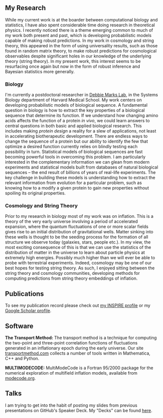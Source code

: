 ## My Research
While my current work is at the boarder between computational biology and statistics, I have also spent considerable time doing research in theoretical physics. I recently noticed there is a theme emerging common to much of my work both present and past, which is developing probabilistic models capable of making robust predictions. In my work in cosmology and string theory, this appeared in the form of using universality results, such as those found in random matrix theory, to make robust predictions for cosmological observables despite significant holes in our knowledge of the underlying theory (string theory). In my present work, this interest seems to be resurfacing once again but now in the form of robust inference and Bayesian statistics more generally. 

### Biology
I'm currently a postdoctoral researcher in [Debbie Marks Lab](https://marks.hms.harvard.edu/), in the Systems Biology department of Harvard Medical School. My work centers on developing probabilistic models of biological sequence. A fundamental question in biology is how to extract the key properties of a biological sequence that determine its function. If we understand how changing amino acids affects the function of a protein *in vivo*, we could learn answers to central questions in both basic and applied biological research. This includes making *protein design* a reality for a slew of applications, not least in accelerating biotherapeutic development. There are endless ways to change the sequence of a protein but our ability to identify the few that optimize a desired function currently relies on blindly testing each possibility in turn. Statistical models of biological sequences are fast becoming powerful tools in overcoming this problem. I am particularly interested in the complementary information we can glean from modern experiments and statistical models built from databases of natural biological sequences – the end result of billions of years of real-life experiments. The key challenge in building these models is understanding how to extract the relevant information from evolution for a particular problem, such as knowing how to a modify a given protein to gain new properties without spoiling its original properties. 


### Cosmology and String Theory
Prior to my research in biology most of my work was on inflation. This is a theory of the very early universe involving a period of accelerated expansion, where the quantum fluctuations of one or more scalar fields gives rise to an initial distribution of gravitational wells. Matter sinking into these wells is thought to be the seeding process for the formation of all structure we observe today (galaxies, stars, people etc.). In my view, the most exciting consequence of this is that we can use the statistics of the distribution of matter in the universe to learn about particle physics at extremely high energies. Possibly much higher than we will ever be able to probe with terrestrial experiments. Indeed, cosmology may be one of our best hopes for testing string theory. As such, I enjoyed sitting between the string theory and cosmology communities, developing methods for computing predictions from string theory embeddings of inflation.

## Publications

To see my publication record please check out [my INSPIRE profile](http://inspirehep.net/author/profile/J.Frazer.1) or my [Google Scholar profile](https://scholar.google.de/citations?user=_QGoqgoAAAAJ&hl=en).

## Software

**The Transport Method:**
The transport method is a technique for computing the two-point and three-point correlation functions of fluctuations generated in an inflationary epoch during the early universe. Our site [transportmethod.com](https://transportmethod.com/) collects a number of tools written in Mathematica, C++ and Python.

**MULTIMODECODE:**
MultiModeCode is a Fortran 95/2000 package for the numerical exploration of multifield inflation models, available from [modecode.org](http://modecode.org/).

## Talks

I am trying to get into the habit of posting my slides from previous presentations on GitHub's Speaker Deck. My "Decks" can be found [here](https://speakerdeck.com/jonnygfrazer).
